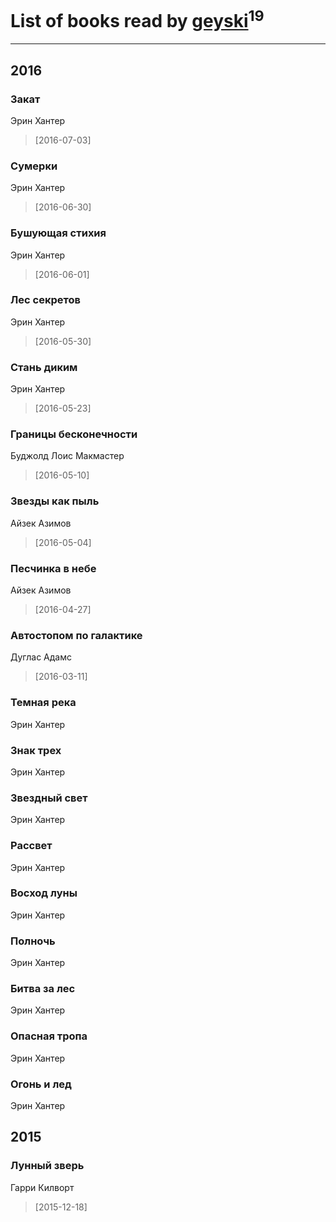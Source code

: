# List of books read by [geyski](https://vk.com/geyski)<sup>19</sup>
---

## 2016

### Закат
Эрин Хантер
> [2016-07-03] 


### Сумерки
Эрин Хантер
> [2016-06-30] 


### Бушующая стихия
Эрин Хантер
> [2016-06-01] 


### Лес секретов
Эрин Хантер
> [2016-05-30] 


### Стань диким
Эрин Хантер
> [2016-05-23] 


### Границы бесконечности
Буджолд Лоис Макмастер
> [2016-05-10] 


### Звезды как пыль
Айзек Азимов
> [2016-05-04] 


### Песчинка в небе
Айзек Азимов
> [2016-04-27] 


### Автостопом по галактике
Дуглас Адамс
> [2016-03-11] 


### Темная река
Эрин Хантер


### Знак трех
Эрин Хантер


### Звездный свет
Эрин Хантер


### Рассвет
Эрин Хантер


### Восход луны
Эрин Хантер


### Полночь
Эрин Хантер


### Битва за лес
Эрин Хантер


### Опасная тропа
Эрин Хантер


### Огонь и лед
Эрин Хантер



## 2015

### Лунный зверь
Гарри Килворт
> [2015-12-18] 



